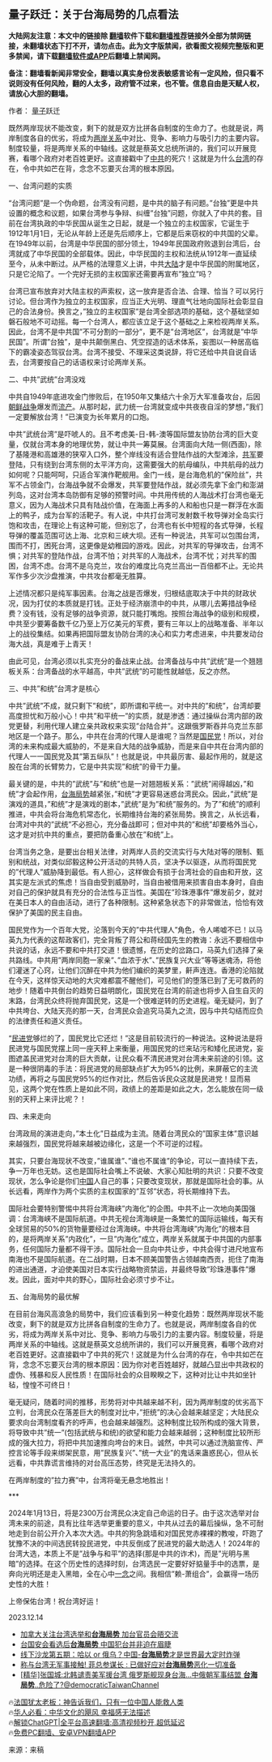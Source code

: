  <!-- 面包屑导航 --> <h2>量子跃迁：关于台海局势的几点看法</h2> <p class="notice"><b>大陆网友注意：本文中的链接除 <a href="https://github.com/bannedbook/fanqiang" >翻墙</a>软件下载和<a href="https://github.com/killgcd/justmysocks/blob/master/README.md">翻墙推荐</a>链接外全部为禁网链接，未翻墙状态下打不开，请勿点击。此为文字版禁闻，欲看图文视频完整版和更多禁闻，请下载<a href="https://github.com/bannedbook/fanqiang">翻墙软件或APP</a>后翻墙上禁闻网。</p><p>备注：翻墙看新闻非常安全，翻墙以真实身份发表敏感言论有一定风险，但只看不说则没有任何风险，翻的人太多，政府管不过来，也不管。信息自由是天赋人权，请放心大胆的翻墙。</b></p>  <div class="entry"> <p>作者： <a href="https://www.bannedbook.org/bnews/tag/%E9%87%8F%E5%AD%90/" class="st_tag internal_tag" rel="tag" title="标签 量子 下的日志">量子</a>跃迁</p> <p id="summary">既然两岸现状不能改变，剩下的就是双方比拼各自制度的生命力了。也就是说，两岸制度各自的优劣，将成为<a href="https://www.bannedbook.org/bnews/tag/%e4%b8%a4%e5%b2%b8%e5%85%b3%e7%b3%bb/" class="st_tag internal_tag" rel="tag" title="标签 两岸关系 下的日志">两岸关系</a>中对比、竞争、影响力与吸引力的主要内容。制度较量，将是两岸关系的中轴线。这就是蔡英文总统所讲的，我们可以开展竞赛，看哪个政府对老百姓更好。这直接戳中了<a href="https://www.bannedbook.org/bnews/tag/%e4%b8%ad%e5%85%b1/" class="st_tag internal_tag" rel="tag" title="标签 中共 下的日志">中共</a>的死穴！这就是为什么<a href="https://www.bannedbook.org/bnews/tag/%e5%8f%b0%e6%b9%be/" class="st_tag internal_tag" rel="tag" title="标签 台湾 下的日志">台湾</a>的存在，令中共如芒在背，念念不忘要灭台湾的根本原因。</p> <p>一、台湾问题的实质</p> <p>&#8220;台湾问题&#8221;是一个伪命题，台湾没有问题，是中共的脑子有问题。&#8221;台独&#8221;更是中共设置的概念和议题，如果台湾参与争辩、纠缠&#8221;台独&#8221;问题，你就入了中共的套。目前在台湾执政的中华民国从诞生之日起，就是一个独立的主权国家，它诞生于1912年1月1日，无论从年龄上还是先后顺序上，它都是后来窃权的中共国的父辈。在1949年以前，台湾是中华民国的部分领土，1949年民国政府败退到台湾后，台湾就成了中华民国的全部载体。因此，中华民国的主权和法统从1912年一直延续至今，从未中断过。从严格的法理意义上讲，中共<span class='wp_keywordlink_affiliate'><a href="https://www.bannedbook.org/" title="大陆" target="_blank">大陆</a></span>才是中华民国的附属地区，只是它沦陷了。一个完好无损的主权国家还需要再宣布&#8221;独立&#8221;吗？</p> <p>台湾已宣布放弃对大陆主权的声索权，这一放弃是否合法、合理、恰当？可以另行讨论。但台湾作为独立的主权国家，应当正大光明、理直气壮地向国际社会彰显自己的合法身份。换言之，&#8221;独立的主权国家&#8221;是台湾全部选项的基础，这个基础坚如磐石般地不可动摇。每一个台湾人，都应该立足于这个基础之上来检视两岸关系。因此，台湾不是中共国&#8221;不可分割的一部分&#8221;，更不是&#8221;台湾地区&#8221;，台湾就是&#8221;中华民国&#8221;。所谓&#8221;台独&#8221;，是中共颠倒黑白、凭空捏造的话术体系，妄图以一种居高临下的霸凌姿态驾驭台湾。台湾不接受、不理采这类说辞，将它还给中共自说自话去，台湾要按自己的话语权来讨论两岸关系。</p> <p>二、中共&#8221;武统&#8221;台湾没戏</p> <p>中共自1949年底进攻金门惨败后，在1950年又集结六十余万大军准备攻台，后因<span class='wp_keywordlink'><a href="https://www.bannedbook.org/forum2/topic1037.html" title="朝鲜战争——李奇微回忆录" target="_blank">朝鲜战争</a></span>爆发而<a href="https://www.bannedbook.org/bnews/tag/%e6%b5%81%e4%ba%a7/" class="st_tag internal_tag" rel="tag" title="标签 流产 下的日志">流产</a>。从那时起，武力统一台湾就变成中共夜夜自淫的梦想，&#8221;我们一定要解放台湾！&#8221;已演变为长年累月的口炮。</p> <p>中共&#8221;武统台湾&#8221;是吓唬人的。且不考虑美-日-韩-澳等国际盟友协防台湾的巨大变量，仅就台湾本身的地理优势，就让中共一筹莫展。台湾面向大陆一侧(西面)，除了基隆港和高雄港的狭窄入口外，整个岸线没有适合登陆作战的大型滩涂，<a href="https://www.bannedbook.org/bnews/tag/%e5%85%b1%e5%86%9b/" class="st_tag internal_tag" rel="tag" title="标签 共军 下的日志">共军</a>要登陆，只有绕到台湾东侧的太平洋方向，这需要强大的航母编队，中共航母的战力如何呢？只能呵呵，只适合军演作靶舰用。金门一线，是台海危机的&#8221;保险丝&#8221;，共军不占领金门，台海战争就不会爆发，共军要登陆作战，就必须先拿下金门和澎湖列岛，这对台湾本岛防御有足够的预警时间。中共用传统的人海战术打台湾也毫无意义，因为人海战术只具有陆战价值，在海面上再多的人和船也只是一群浮在水面上的鸭子，成为台军的活靶子。有人说，中共打台湾可发射数千枚导弹对全岛实行饱和攻击，在理论上有这种可能，但别忘了，台湾也有长中短程的各式导弹，长程导弹的覆盖范围可达上海、北京和三峡大坝。还有一种说法，共军可以包围台湾，围而不打，困死台湾，这更像是幼稚园的游戏。因此，对共军的导弹攻击，台湾不惧；对共军的登陆作战，台湾不怕；对共军的人海战术，台湾不忧；对共军的围困，台湾不虑。台湾不是乌克兰，攻台的难度比乌克兰高出一百倍都不止。无论共军作多少次沙盘推演，中共攻台都毫无胜算。</p> <p>上述情况都只是纯军事因素。台海之战是否爆发，归根结底取决于中共的财政状况，因为打仗的本质就是打钱。正处于经济崩溃中的中共，从哪儿去筹措战争经费？没有钱，没有足够的战争资源，就只能打嘴炮。按照台海战争的级别和规模，中共至少要筹备数千亿乃至上万亿美元的军费，要有三年以上的战略准备、半年以上的战役集结。如果再把国际盟友协防台湾的决心和实力考虑进来，中共要发动台海大战，真是难于上青天！</p> <p>由此可见，台湾必须以扎实充分的备战来止战。台湾备战与中共&#8221;武统&#8221;是一个翘翘板关系：台湾备战的水平越高，中共&#8221;武统&#8221;的可能性就越低，反之亦然。</p> <p>三、中共&#8221;和统&#8221;台湾才是核心</p> <p>中共&#8221;武统&#8221;不成，就只剩下&#8221;和统&#8221;，即所谓和平统一。对中共的&#8221;和统&#8221;，台湾却要高度担忧和万般小心！中共&#8221;和平统一&#8221;的实质，就是渗透：通过操纵台湾内部的政党更替，利用代理人建立亲共政权来实现&#8221;台陆合并&#8221;。这跟俄罗斯吞并乌克兰东部地区是一个路子。那么，中共在台湾的代理人是谁呢？当然是<a href="https://www.bannedbook.org/bnews/tag/%e5%9b%bd%e6%b0%91%e5%85%9a/" class="st_tag internal_tag" rel="tag" title="标签 国民党 下的日志">国民党</a>！所以，对台湾的未来构成最大威胁的，不是来自大陆的战争威胁，而是来自中共在台湾内部的代理人一一国民党及其&#8221;第五纵队&#8221;！也就是说，中共最厉害、最起作用的，就是这股在台湾的长臂势力，它是中共实现&#8221;和统&#8221;的骨干力量。</p> <p>最关键的是，中共的&#8221;武统&#8221;与&#8221;和统&#8221;也是一对翘翘板关系：&#8221;武统&#8221;闹得越凶，&#8221;和统&#8221;才会起作用，<a href="https://www.bannedbook.org/bnews/tag/%E5%8F%B0%E6%B5%B7%E5%B1%80%E5%8A%BF/" class="st_tag internal_tag" rel="tag" title="标签 台海局势 下的日志">台海局势</a>越紧张，&#8221;和统&#8221;才更容易迷惑台湾民众。因此，&#8221;武统&#8221;是演戏的道具，&#8221;和统&#8221;才是演戏的剧本，&#8221;武统&#8221;是为&#8221;和统&#8221;服务的。为了&#8221;和统&#8221;的顺利推进，中共会将台海危机常态化，长期维持台海的紧张局势。换言之，从长远看，台湾对中共的&#8221;武统&#8221;不必担心，充分备战即可；但对中共的&#8221;和统&#8221;却要格外当心，这才是对抗中共的重点，要把防备重心放在&#8221;和统&#8221;上。</p> <p>台湾当务之急，是要出台相关法律，对两岸人员的交流实行与大陆对等的限制、甄别和统战，对类似邱毅这种公开活动的共特人员，坚决予以驱逐，从而将国民党的&#8221;代理人&#8221;威胁降到最低。有人担心，这样做会有损于台湾社会的自由和开放，这其实是左派式的焦虑！当自由受到威胁时，当自由被借用来损害自由本身时，自由对自己的保护就具有充分的合法性与正当性。美国在&#8221;珍珠港事件&#8221;爆发前夕，就对在美日本人的自由活动，进行了各种限制。这种紧急状态下的非常做法，恰恰有效保护了美国的民主自由。</p>  <p>国民党作为一个百年大党，沦落到今天的&#8221;中共代理人&#8221;角色，令人唏嘘不已！以马英九为代表的这帮政客们，完全背叛了蒋公和蒋经国先生的教诲：永远不要相信中共说的话，永远不要和中共打交道！很遗憾，在历史的岔路口，马英九们选择了亲共路线。中共用&#8221;两岸同胞一家亲&#8221;、&#8221;血浓于水&#8221;、&#8221;民族复兴大业&#8221;等等迷魂汤，将他们灌迷了心窍，让他们沉醉在中共为他们编织的美梦里，鼾声连连。香港的沦陷就在今天，这样惊天动地的大灾难都震不醒他们，可见他们的堕落已到了无可救药的地步！随着中共倒台的趋势日益明朗化，国民党在台湾的前途也将步入自生自灭的末路，台湾民众终将抛弃国民党，这是一个很难逆转的历史进程。毫无疑问，到了中共垮台、大陆天亮的那一天，台湾民众会追究马英九之流，因与中共勾结而应负的法律责任和道义责任。</p> <p>&#8220;<a href="https://www.bannedbook.org/bnews/tag/%E6%B0%91%E8%BF%9B%E5%85%9A/" class="st_tag internal_tag" rel="tag" title="标签 民进党 下的日志">民进党</a>够烂的了，国民党比它还烂！&#8221;这是目前较流行的一种说法。这种说法是将民进党与国民党摆上同一座天秤上来衡量，用国民党的烂来玷污和矮化民进党，妄图遮盖民进党对台湾的巨大贡献，让民众看不清民进党对台湾未来前途的引领。这是一种很阴毒的手法：将民进党的局部缺点扩大为95%的比例，来屏蔽它的主流功绩，再将之与国民党95%的烂作对比，然后告诉民众这就是民进党！显而易见，这两个党在性质上是如此不同，政绩上的差距是如此之大，怎么能放在同一级别的天秤上来评比呢？！</p> <p>四、未来走向</p> <p>台湾政局的演进走向，&#8221;本土化&#8221;日益成为主流。随着台湾民众的&#8221;国家主体&#8221;意识越来越强烈，国民党将越来越被边缘化，这是一个不可逆的过程。</p> <p>其实，只要台海现状不改变，&#8221;谁属谁&#8221;、&#8221;谁也不属谁&#8221;的争论，可以一直持续下去，争一万年也无妨。这也是国际社会嘴上不说破、大家心知肚明的共识：只要不改变现状，怎么争论是你们<span class='wp_keywordlink_affiliate'><a href="https://www.bannedbook.org/" title="中国" target="_blank">中国</a></span>人自己的事；只要改变现状，那就是国际社会的事。从长远看，两岸作为两个实质的主权国家的&#8221;互邻&#8221;状态，将长期维持下去。</p> <p>国际社会要特别警惕中共将台湾海峡&#8221;内海化&#8221;的企图。中共不止一次地向美国强调：台湾海峡不是国际航道。中共无视台湾海峡是一条繁忙的国际运输线，每天有全球贸易的50%的货物量要经过台湾海峡。中共将台湾海峡&#8221;内海化&#8221;的根本目的，是将两岸关系&#8221;内政化&#8221;，一旦&#8221;内海化&#8221;成立，两岸关系就属于中共国的内部事务，任何国际力量都不得干涉。国际社会一旦向中共让步，中共会得寸进尺地宣布南海也不是国际航道。在二战时期，日本不顾美国警告占领越南西贡，扼住了南海的进出通道，才迫使美国对日本实行战略物资禁运，并最终导致&#8221;珍珠港事件&#8221;爆发。因此，面对中共的野心，国际社会必须寸步不让。</p> <p>五、台海局势的最优解</p>  <p>在目前台海风高浪急的局势中，我们应该看到另一种变化趋势：既然两岸现状不能改变，剩下的就是双方比拼各自制度的生命力了。也就是说，两岸制度各自的优劣，将成为两岸关系中对比、竞争、影响力与吸引力的主要内容。制度较量，将是两岸关系的中轴线。这就是蔡英文总统所讲的，我们可以开展竞赛，看哪个政府对老百姓更好。这直接戳中了中共的死穴！这就是为什么台湾的存在，令中共如芒在背，念念不忘要灭台湾的根本原因：因为你对老百姓越好，就越凸显出中共政权的虚伪、残暴和反人民性质！在国际社会的众目睽睽之下，这种对比让中共如坐针毡，惶惶不可终日！</p> <p>毫无疑问，随着时间的推移，形势将对中共越来越不利，因为两岸制度的优劣高下立判，台湾民众在落差巨大的制度对比中，&#8221;拒统&#8221;的决心会越来越坚定；大陆民众要求向台湾制度看齐的呼声，也会越来越强烈。这种制度比较所构成的强大背景，将导致中共&#8221;统一&#8221;(包括武统与和统)的欲望和能力会越来越弱；这种制度比较所形成的强大拉力，将把中共加速推向垮台的末日。诚然，中共可以通过洗脑宣传、严控言论等手段来绑架民意，用&#8221;民族复兴&#8221;、&#8221;统一大业&#8221;的鬼话来蛊惑民心，但从长远看，中共靠谎言维持的对台高压态势，终究是无法持久的。</p> <p>在两岸制度的&#8221;拉力赛&#8221;中，台湾将毫无悬念地胜出！</p> <p>***</p> <p>2024年1月13日，将是2300万台湾民众决定自己命运的日子。由于这次选举对台湾未来的前途，具有比往年选举更重要的意义，中共从过去的幕后操纵，急不可耐地走到台前公开介入本次大选。中共的狗急跳墙和对国民党赤裸裸的教唆，吓跑了犹豫不决的中间选民转投民进党，中共反倒成了民进党的最大助选人！2024年的台湾大选，本质上不是&#8221;战争与和平&#8221;的选择(那是中共的诈术)，而是&#8221;光明与黑暗&#8221;的选择。在这个历史性的选择时刻，台湾选民一定要好好掂量手中的选票，是奔向光明还是走入黑暗，全在心中<span class='wp_keywordlink'><a href="https://www.bannedbook.org/forum2/topic13.html" title="小冊子：一念決定未來（更新版）" target="_blank">一念</a></span>之间。我相信&#8221;赖-萧组合&#8221;，会赢得一场历史性的大胜！</p> <p>上帝保佑台湾！祝台湾好运！</p> <p>2023.12.14</p>  <!--<div id="taboola-mid-1"></div>--><ul class='op-related-articles' title='相关阅读'> <li><a href='https://www.bannedbook.org/bnews/ssgc/20231122/1964125.html' target='_blank'>加拿大关注台湾选举和<b>台海局势</b> 加台官员会晤交流</a></li> <li><a href='https://www.bannedbook.org/bnews/headline/20231115/1961100.html' target='_blank'>台国安会看选后<b>台海局势</b> 中国犯台并非迫在眉睫</a></li> <li><a href='https://www.bannedbook.org/bnews/baitai/20231025/1951849.html' target='_blank'>线下沙龙第五期：哈以 or 俄乌？中国-<b>台海局势</b>才是世界最大定时炸弹</a></li> <li><a href='https://www.bannedbook.org/bnews/worldnews/20231020/1949857.html' target='_blank'>称与台湾无军事接触! 菲总参谋长 : 已做好应对<b>台海局势</b>恶化一切准备</a></li> <li><a href='https://www.bannedbook.org/bnews/sohnews/20230926/1938736.html' target='_blank'>[精华]张国城:北韩谴责美军援台湾 俄罗斯舰现身台海...中俄朝军事结盟 <b>台海局势</b>..危险了?@democraticTaiwanChannel</a></li> </ul> <p class="texttj"> 🔥<a href="https://www.bannedbook.org/bnews/ssgc/20230219/1850782.html" target="_blank">法国犹太老板：神告诉我们，只有一位中国人能救人类</a><br/> 🔥<a href="https://www.bannedbook.org/bnews/comments/20220220/1694796.html" target="_blank">华人必看：中华文化的飓风 幸福感无法描述</a><br/> 🔥<a href="https://github.com/bannedbook/fanqiang/wiki/V2ray%E6%9C%BA%E5%9C%BA" target="_blank">解锁ChatGPT|全平台高速翻墙:高清视频秒开,超低延迟</a><br/> 🔥<a href="https://github.com/bannedbook/fanqiang/wiki/%E7%A6%81%E9%97%BB%E7%BD%91%E5%AE%89%E5%8D%93%E7%BF%BB%E5%A2%99%E6%96%B0%E9%97%BBAPP" target="_blank">免费PC翻墙、安卓VPN翻墙APP</a><br/> </p><p class="src-info">来源：来稿 </p><a name='sharetosocial'></a> <div style="margin-bottom:5px;padding-bottom:5px;clear:both"> <div id="archive-pix-1" class="banner-ads"> <!-- AuctionX Display platform tag START --> <div id="27602x728x90x621x_ADSLOT1" clicktrack="%%CLICK_URL_ESC%%"></div>  <!-- AuctionX Display platform tag END --> </div> <div id="archive-pix-2" class="banner-ads"> <!-- AuctionX Display platform tag START --> <div id="27556x300x250x621x_ADSLOT1" clicktrack="%%CLICK_URL_ESC%%" style="margin:0 auto;text-align:center"></div>  <!-- AuctionX Display platform tag END --> </div> </div>  <div id="archive-pix-1" class="banner-ads"> <!-- AuctionX Display platform tag START --> <div id="27603x728x90x621x_ADSLOT1" clicktrack="%%CLICK_URL_ESC%%"></div>  <!-- AuctionX Display platform tag END --> </div> </div><!--END ENTRY--> 